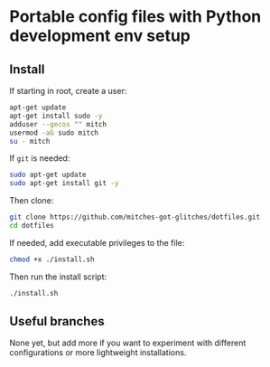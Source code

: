 # Portable config files with Python development env setup

## Install

If starting in root, create a user:

```bash
apt-get update
apt-get install sudo -y
adduser --gecos "" mitch
usermod -aG sudo mitch
su - mitch
```

If `git` is needed:

```bash
sudo apt-get update
sudo apt-get install git -y
```

Then clone:

```bash
git clone https://github.com/mitches-got-glitches/dotfiles.git
cd dotfiles
```

If needed, add executable privileges to the file:

```bash
chmod +x ./install.sh
```

Then run the install script:

```bash
./install.sh
```

## Useful branches

None yet, but add more if you want to experiment with different configurations or more lightweight
installations.
